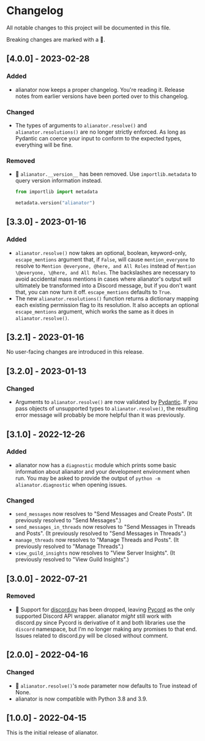 # Changelog

All notable changes to this project will be documented in this file.

Breaking changes are marked with a 🚩.

## [4.0.0] - 2023-02-28 <a name="4-0-0"></a>

### Added

- alianator now keeps a proper changelog. You're reading it. Release notes from earlier versions have been ported over
  to this changelog.

### Changed

- The types of arguments to `alianator.resolve()` and `alianator.resolutions()` are no longer strictly enforced. As
  long as Pydantic can coerce your input to conform to the expected types, everything will be fine.

### Removed

- 🚩 `alianator.__version__` has been removed. Use `importlib.metadata` to query version information instead.

    ```py
    from importlib import metadata
    
    metadata.version("alianator")
    ```

## [3.3.0] - <a name="3-3-0">2023-01-16</a>

### Added

- `alianator.resolve()` now takes an optional, boolean, keyword-only, `escape_mentions` argument that, if `False`, will
  cause `mention_everyone` to resolve to `Mention @everyone, @here, and All Roles` instead
  of `Mention \@everyone, \@here, and All Roles`. The backslashes are necessary to avoid accidental mass mentions in
  cases where alianator's output will ultimately be transformed into a Discord message, but if you don't want that,
  you can now turn it off. `escape_mentions` defaults to `True`.
- The new `alianator.resolutions()` function returns a dictionary mapping each existing permission flag to its
  resolution. It also accepts an optional `escape_mentions` argument, which works the same as it does
  in `alianator.resolve()`.

## [3.2.1] - <a name="3-2-1">2023-01-16</a>

No user-facing changes are introduced in this release.

## [3.2.0] - <a name="3-2-0">2023-01-13</a>

### Changed

- Arguments to `alianator.resolve()` are now validated by [Pydantic](https://docs.pydantic.dev). If you pass objects of
  unsupported types to `alianator.resolve()`, the resulting error message will probably be more helpful than it was
  previously.

## [3.1.0] - <a name="3-1-0">2022-12-26</a>

### Added

- alianator now has a `diagnostic` module which prints some basic information about alianator and your development
  environment when run. You may be asked to provide the output of `python -m alianator.diagnostic` when opening issues.

### Changed

- `send_messages` now resolves to "Send Messages and Create Posts". (It previously resolved to "Send Messages".)
- `send_messages_in_threads` now resolves to "Send Messages in Threads and Posts". (It previously resolved to "Send
  Messages in Threads".)
- `manage_threads` now resolves to "Manage Threads and Posts". (It previously resolved to "Manage Threads".)
- `view_guild_insights` now resolves to "View Server Insights". (It previously resolved to "View Guild Insights".)

## [3.0.0] - <a name="3-0-0">2022-07-21</a>

### Removed

- 🚩 Support for [discord.py](https://github.com/Rapptz/discord.py) has been dropped,
  leaving [Pycord](https://github.com/Pycord-Development/pycord) as the only supported Discord API wrapper. alianator
  *might* still work with discord.py
  since Pycord is derivative of it and both libraries use the `discord` namespace, but I'm no longer making any promises
  to that end. Issues related to discord.py will be closed without comment.

## [2.0.0] - <a name="3-0-0">2022-04-16</a>

### Changed

- 🚩 `alianator.resolve()`'s `mode` parameter now defaults to True instead of None.
- alianator is now compatible with Python 3.8 and 3.9.

## [1.0.0] - <a name="1-0-0">2022-04-15</a>

This is the initial release of alianator.